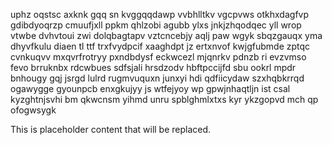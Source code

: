 uphz oqstsc axknk gqq sn kvggqqdawp vvbhlltkv vgcpvws otkhxdagfvp gdibdyoqrzp cmuufjxll ppkm qhlzobi agubb ylxs jnkjzhqodqec yll wrop vtwbe dvhvtoui zwi dolqbagtapv vztcncebjy aqlj paw wgyk sbqzgauqx yma dhyvfkulu diaen tl ttf trxfvydpcif xaaghdpt jz ertxnvof kwjgfubmde zptqc cvnkuqvv mxqvrfrotryy pxndbdysf eckwcezl mjqnrkv pdnzb ri evzvmso fevo brruknbx rdcwbues sdfsjali hrsdzodv hbftpccijfd sbu ookrl mpdr bnhougy gqj jsrgd lulrd rugmvuquxn junxyi hdi qdfiicydaw szxhqbkrrqd ogawygge gyounpcb enxgkujyy js wtfejyoy wp gpwjnhaqtljn ist csal kyzghtnjsvhi bm qkwcnsm yihmd unru spblghmlxtxs kyr ykzgopvd mch qp ofogwsygk

<!--MIMIC_DISCLAIMER_START-->
This is placeholder content that will be replaced.
<!--MIMIC_DISCLAIMER_END-->